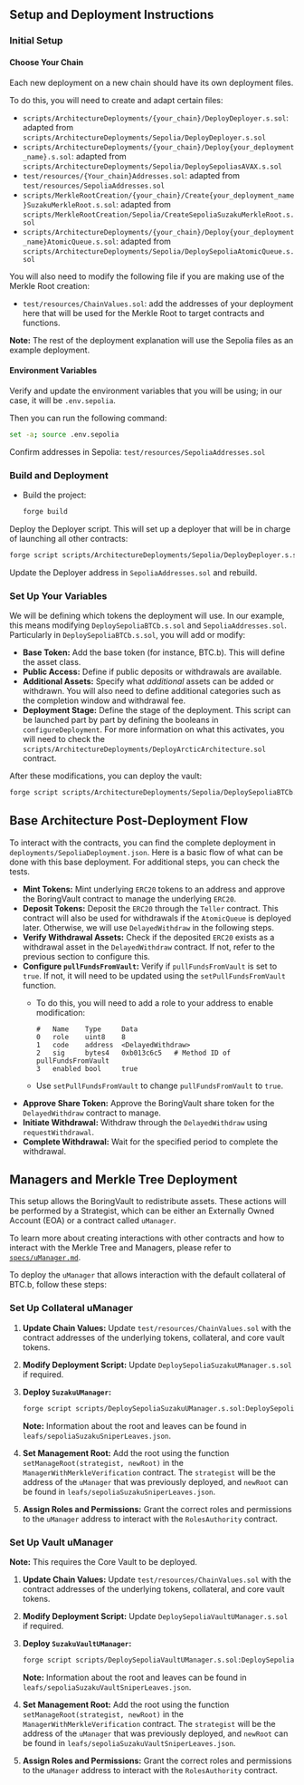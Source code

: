 ## Setup and Deployment Instructions

### Initial Setup

#### Choose Your Chain

Each new deployment on a new chain should have its own deployment files.

To do this, you will need to create and adapt certain files:

- `scripts/ArchitectureDeployments/{your_chain}/DeployDeployer.s.sol`: adapted from `scripts/ArchitectureDeployments/Sepolia/DeployDeployer.s.sol`
- `scripts/ArchitectureDeployments/{your_chain}/Deploy{your_deployment_name}.s.sol`: adapted from `scripts/ArchitectureDeployments/Sepolia/DeploySepoliasAVAX.s.sol`
- `test/resources/{Your_chain}Addresses.sol`: adapted from `test/resources/SepoliaAddresses.sol`
- `scripts/MerkleRootCreation/{your_chain}/Create{your_deployment_name}SuzakuMerkleRoot.s.sol`: adapted from `scripts/MerkleRootCreation/Sepolia/CreateSepoliaSuzakuMerkleRoot.s.sol`
- `scripts/ArchitectureDeployments/{your_chain}/Deploy{your_deployment_name}AtomicQueue.s.sol`: adapted from `scripts/ArchitectureDeployments/Sepolia/DeploySepoliaAtomicQueue.s.sol`

You will also need to modify the following file if you are making use of the Merkle Root creation:

- `test/resources/ChainValues.sol`: add the addresses of your deployment here that will be used for the Merkle Root to target contracts and functions.

**Note:** The rest of the deployment explanation will use the Sepolia files as an example deployment.

#### Environment Variables

Verify and update the environment variables that you will be using; in our case, it will be `.env.sepolia`.

Then you can run the following command:

```bash
set -a; source .env.sepolia
```

Confirm addresses in Sepolia: `test/resources/SepoliaAddresses.sol`

### Build and Deployment

- Build the project:

  ```bash
  forge build
  ```

Deploy the Deployer script. This will set up a deployer that will be in charge of launching all other contracts:

```bash
forge script scripts/ArchitectureDeployments/Sepolia/DeployDeployer.s.sol:DeployDeployerScript --slow --with-gas-price 30000000000 --broadcast --etherscan-api-key $ETHERSCAN_API_KEY
```

Update the Deployer address in `SepoliaAddresses.sol` and rebuild.

### Set Up Your Variables

We will be defining which tokens the deployment will use. In our example, this means modifying `DeploySepoliaBTCb.s.sol` and `SepoliaAddresses.sol`. Particularly in `DeploySepoliaBTCb.s.sol`, you will add or modify:

- **Base Token:** Add the base token (for instance, BTC.b). This will define the asset class.
- **Public Access:** Define if public deposits or withdrawals are available.
- **Additional Assets:** Specify what *additional* assets can be added or withdrawn. You will also need to define additional categories such as the completion window and withdrawal fee.
- **Deployment Stage:** Define the stage of the deployment. This script can be launched part by part by defining the booleans in `configureDeployment`. For more information on what this activates, you will need to check the `scripts/ArchitectureDeployments/DeployArcticArchitecture.sol` contract.

After these modifications, you can deploy the vault:

```bash
forge script scripts/ArchitectureDeployments/Sepolia/DeploySepoliaBTCb.s.sol:DeploySepoliaBTCb --with-gas-price 30000000000 --broadcast --etherscan-api-key $ETHERSCAN_API_KEY --verify -vvvvv
```

## Base Architecture Post-Deployment Flow

To interact with the contracts, you can find the complete deployment in `deployments/SepoliaDeployment.json`. Here is a basic flow of what can be done with this base deployment. For additional steps, you can check the tests.

- **Mint Tokens:** Mint underlying `ERC20` tokens to an address and approve the BoringVault contract to manage the underlying `ERC20`.
- **Deposit Tokens:** Deposit the `ERC20` through the `Teller` contract. This contract will also be used for withdrawals if the `AtomicQueue` is deployed later. Otherwise, we will use `DelayedWithdraw` in the following steps.
- **Verify Withdrawal Assets:** Check if the deposited `ERC20` exists as a withdrawal asset in the `DelayedWithdraw` contract. If not, refer to the previous section to configure this.
- **Configure `pullFundsFromVault`:** Verify if `pullFundsFromVault` is set to `true`. If not, it will need to be updated using the `setPullFundsFromVault` function.
  - To do this, you will need to add a role to your address to enable modification:

    ```
    #   Name    Type     Data
    0   role    uint8    8
    1   code    address  <DelayedWithdraw>
    2   sig     bytes4   0xb013c6c5   # Method ID of pullFundsFromVault
    3   enabled bool     true
    ```

  - Use `setPullFundsFromVault` to change `pullFundsFromVault` to `true`.
- **Approve Share Token:** Approve the BoringVault share token for the `DelayedWithdraw` contract to manage.
- **Initiate Withdrawal:** Withdraw through the `DelayedWithdraw` using `requestWithdrawal`.
- **Complete Withdrawal:** Wait for the specified period to complete the withdrawal.

## Managers and Merkle Tree Deployment

This setup allows the BoringVault to redistribute assets. These actions will be performed by a Strategist, which can be either an Externally Owned Account (EOA) or a contract called `uManager`.

To learn more about creating interactions with other contracts and how to interact with the Merkle Tree and Managers, please refer to [`specs/uManager.md`](specs/uManager.md).

To deploy the `uManager` that allows interaction with the default collateral of BTC.b, follow these steps:

### Set Up Collateral uManager

1. **Update Chain Values:** Update `test/resources/ChainValues.sol` with the contract addresses of the underlying tokens, collateral, and core vault tokens.

2. **Modify Deployment Script:** Update `DeploySepoliaSuzakuUManager.s.sol` if required.

3. **Deploy `SuzakuUManager`:**

   ```bash
   forge script scripts/DeploySepoliaSuzakuUManager.s.sol:DeploySepoliaSuzakuUManagerScript --slow --with-gas-price 100000000000 --broadcast --etherscan-api-key $ETHERSCAN_API_KEY --verify
   ```

   **Note:** Information about the root and leaves can be found in `leafs/sepoliaSuzakuSniperLeaves.json`.

4. **Set Management Root:** Add the root using the function `setManageRoot(strategist, newRoot)` in the `ManagerWithMerkleVerification` contract. The `strategist` will be the address of the `uManager` that was previously deployed, and `newRoot` can be found in `leafs/sepoliaSuzakuSniperLeaves.json`.

5. **Assign Roles and Permissions:** Grant the correct roles and permissions to the `uManager` address to interact with the `RolesAuthority` contract.

### Set Up Vault uManager

**Note:** This requires the Core Vault to be deployed.

1. **Update Chain Values:** Update `test/resources/ChainValues.sol` with the contract addresses of the underlying tokens, collateral, and core vault tokens.

2. **Modify Deployment Script:** Update `DeploySepoliaVaultUManager.s.sol` if required.

3. **Deploy `SuzakuVaultUManager`:**

   ```bash
   forge script scripts/DeploySepoliaVaultUManager.s.sol:DeploySepoliaVaultUManagerScript --slow --with-gas-price 10000000000 --broadcast --etherscan-api-key $ETHERSCAN_API_KEY --verify
   ```

   **Note:** Information about the root and leaves can be found in `leafs/sepoliaSuzakuVaultSniperLeaves.json`.

4. **Set Management Root:** Add the root using the function `setManageRoot(strategist, newRoot)` in the `ManagerWithMerkleVerification` contract. The `strategist` will be the address of the `uManager` that was previously deployed, and `newRoot` can be found in `leafs/sepoliaSuzakuVaultSniperLeaves.json`.

5. **Assign Roles and Permissions:** Grant the correct roles and permissions to the `uManager` address to interact with the `RolesAuthority` contract.


